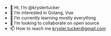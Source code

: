 - 👋 Hi, I’m @kryslertucker
- 👀 I’m interested in Golang, Vue
- 🌱 I’m currently learning mostly everything
- 💞️ I’m looking to collaborate on open source
- 📫 How to reach me krysler.tucker@gmail.com

<!---
kryslertucker/kryslertucker is a ✨ special ✨ repository because its `README.md` (this file) appears on your GitHub profile.
You can click the Preview link to take a look at your changes.
--->
